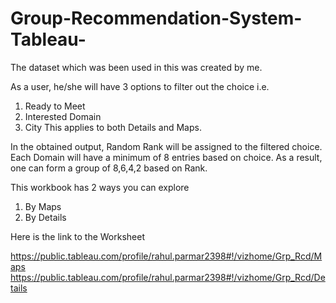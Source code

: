 # Group-Recommendation-System-Tableau-

The dataset which was been used in this was created by me.

As a user, he/she will have 3 options to filter out the choice i.e. 
1. Ready to Meet
2. Interested Domain
3. City
This applies to both Details and Maps.

In the obtained output, Random Rank will be assigned to the filtered choice. 
Each Domain will have a minimum of 8 entries based on choice.
As a result, one can form a group of 8,6,4,2 based on Rank.

This workbook has 2 ways you can explore
1. By Maps
2. By Details

Here is the link to the Worksheet

https://public.tableau.com/profile/rahul.parmar2398#!/vizhome/Grp_Rcd/Maps
https://public.tableau.com/profile/rahul.parmar2398#!/vizhome/Grp_Rcd/Details

 
